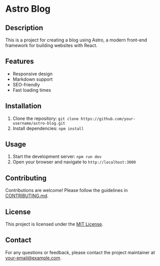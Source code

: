 # Astro Blog

## Description
This is a project for creating a blog using Astro, a modern front-end framework for building websites with React.

## Features
- Responsive design
- Markdown support
- SEO-friendly
- Fast loading times

## Installation
1. Clone the repository: `git clone https://github.com/your-username/astro-blog.git`
2. Install dependencies: `npm install`

## Usage
1. Start the development server: `npm run dev`
2. Open your browser and navigate to `http://localhost:3000`

## Contributing
Contributions are welcome! Please follow the guidelines in [CONTRIBUTING.md](./CONTRIBUTING.md).

## License
This project is licensed under the [MIT License](./LICENSE).

## Contact
For any questions or feedback, please contact the project maintainer at [your-email@example.com](mailto:your-email@example.com).
